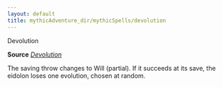 ```yaml
---
layout: default
title: mythicAdventure_dir/mythicSpells/devolution
---
```

Devolution

**Source** [_Devolution_](advance_dir/spells/devolution#_devolution)

The saving throw changes to Will (partial). If it succeeds at its save, the eidolon loses one evolution, chosen at random.

